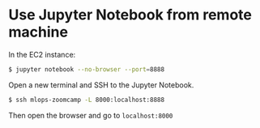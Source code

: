 # Use Jupyter Notebook from remote machine

In the EC2 instance:
```sh
$ jupyter notebook --no-browser --port=8888

```

Open a new terminal and SSH to the Jupyter Notebook.
```sh
$ ssh mlops-zoomcamp -L 8000:localhost:8888
```

Then open the browser and go to `localhost:8000`
